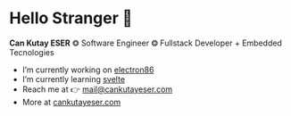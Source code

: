 # Hello Stranger 👋
**Can Kutay ESER**  ❂ Software Engineer ❂ Fullstack Developer + Embedded Tecnologies
  * I’m currently working on [electron86](https://github.com/esercankutay/electron86) 
  * I’m currently learning [svelte](https://svelte.dev/) 
  * Reach me at 👉 mail@cankutayeser.com 
  * More at [cankutayeser.com](https://cankutayeser.com)
